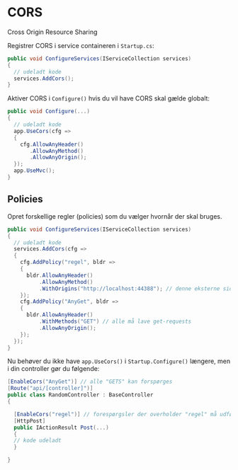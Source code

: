 # CORS
Cross Origin Resource Sharing

Registrer CORS i service containeren i `Startup.cs`:
```c#
public void ConfigureServices(IServiceCollection services)
{
  // udeladt kode
  services.AddCors();
}
```

Aktiver CORS i `Configure()` hvis du vil have CORS skal gælde globalt:
```c#
public void Configure(...)
{
  // udeladt kode
  app.UseCors(cfg =>
  {
    cfg.AllowAnyHeader()
       .AllowAnyMethod()
       .AllowAnyOrigin();
  });
  app.UseMvc();
}
```
## Policies
Opret forskellige regler (policies) som du vælger hvornår der skal bruges.

```c#
public void ConfigureServices(IServiceCollection services)
{
  // udeladt kode
  services.AddCors(cfg =>
  {
    cfg.AddPolicy("regel", bldr =>
    {
      bldr.AllowAnyHeader()
          .AllowAnyMethod()
          .WithOrigins("http://localhost:44388"); // denne eksterne side må lave alle typer requests
    });
    cfg.AddPolicy("AnyGet", bldr =>
    {
      bldr.AllowAnyHeader()
          .WithMethods("GET") // alle må lave get-requests
          .AllowAnyOrigin();
    });
  });
}
```

Nu behøver du ikke have `app.UseCors()` i `Startup.Configure()` længere, men i din controller gør du følgende:
```C#
[EnableCors("AnyGet")] // alle "GETS" kan forspørges
[Route("api/[controller]")]
public class RandomController : BaseController
{

  [EnableCors("regel")] // forespørgsler der overholder "regel" må udføre denne Post action.
  [HttpPost]
  public IActionResult Post(...)
  {
  // kode udeladt
  }

}
```
